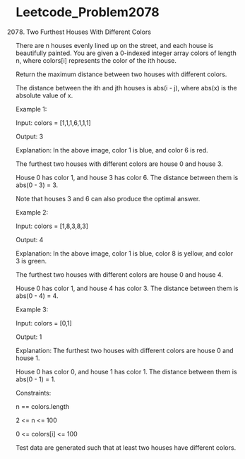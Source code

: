 # Leetcode_Problem2078




2078. Two Furthest Houses With Different Colors



There are n houses evenly lined up on the street, and each house is beautifully painted. You are given a 0-indexed integer array colors of length n, where colors[i] represents the color of the ith house.





Return the maximum distance between two houses with different colors.





The distance between the ith and jth houses is abs(i - j), where abs(x) is the absolute value of x.

 

Example 1:


Input: colors = [1,1,1,6,1,1,1]




Output: 3





Explanation: In the above image, color 1 is blue, and color 6 is red.






The furthest two houses with different colors are house 0 and house 3.






House 0 has color 1, and house 3 has color 6. The distance between them is abs(0 - 3) = 3.





Note that houses 3 and 6 can also produce the optimal answer.







Example 2:




Input: colors = [1,8,3,8,3]







Output: 4











Explanation: In the above image, color 1 is blue, color 8 is yellow, and color 3 is green.









The furthest two houses with different colors are house 0 and house 4.









House 0 has color 1, and house 4 has color 3. The distance between them is abs(0 - 4) = 4.








Example 3:








Input: colors = [0,1]









Output: 1









Explanation: The furthest two houses with different colors are house 0 and house 1.











House 0 has color 0, and house 1 has color 1. The distance between them is abs(0 - 1) = 1.
 









Constraints:









n == colors.length











2 <= n <= 100













0 <= colors[i] <= 100












Test data are generated such that at least two houses have different colors.
